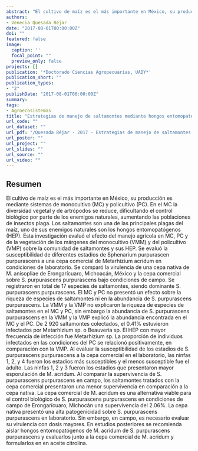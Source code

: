 ```yaml
---
abstract: "El cultivo de maíz es el más importante en México, su producción es mediante sistemas de monocultivo (MC) y policultivo (PC). En el MC la diversidad vegetal y de artrópodos se reduce, dificultando el control biológico por parte de los enemigos naturales, aumentando las poblaciones de insectos plaga. Los saltamontes son una de las principales plagas del maíz, uno de sus enemigos naturales son los hongos entomopatógenos (HEP). Esta investigación evaluó el efecto del manejo agrícola en MC, PC y de la vegetación de los márgenes del monocultivo (VMM) y del policultivo (VMP) sobre la comunidad de saltamontes y sus HEP. Se evaluó la susceptibilidad de diferentes estadios de Sphenarium purpurascen purpurascens a una cepa comercial de Metarhizium acridum en condiciones de laboratorio. Se comparó la virulencia de una cepa nativa de M. anisopliae de Erongarícuaro, Michoacán, México y la cepa comercial sobre S. purpurascens purpurascens bajo condiciones de campo. Se registraron en total de 17 especies de saltamontes, siendo dominante S. purpurascens purpurascens. El MC y PC no presentó un efecto sobre la riqueza de especies de saltamontes ni en la abundancia de S. purpurascens purpurascens. La VMM y la VMP no explicaron la riqueza de especies de saltamontes en el MC y PC, sin embargo la abundancia de S. purpurascens purpurascens en la VMM y la VMP explicó la abundancia encontrada en el MC y el PC. De 2 920 saltamontes colectados, el 0.41% estuvieron infectados por Metarhizium sp. o Beauveria sp. El HEP con mayor frecuencia de infección fue Metarhizium sp. La proporción de individuos infectados en las condiciones del PC se relacionó positivamente, en comparación con la VMP. Al evaluar la susceptibilidad de los estadios de S. purpurascens purpurascens a la cepa comercial en el laboratorio, las ninfas 1, 2, y 4 fueron los estadios más susceptibles y el menos susceptible fue el adulto. Las ninfas 1, 2 y 3 fueron los estadios que presentaron mayor esporulación de M. acridum. Al comparar la supervivencia de S. purpurascens purpurascens en campo, los saltamontes tratados con la cepa comercial presentaron una menor supervivencia en comparación a la cepa nativa. La cepa comercial de M. acridum es una alternativa viable para el control biológico de S. purpurascens purpurascens en condiciones de campo de Erongarícuaro, Michocán una supervivencia del 2.06%. La cepa nativa presentó una alta patogenicidad sobre S. purpurascens purpurascens en laboratorio. Sin embargo, en campo, es necesario evaluar su virulencia con dosis mayores. En estudios posteriores se recomienda aislar hongos entomopatógenos de M. acridum de S. purpurascens purpurascens y evaluarlos junto a la cepa comercial de M. acridum y formularlos en en aceite citrolina."
authors:
- Venecia Quesada Béjar 
date: "2017-08-01T00:00:00Z"
doi: ""
featured: false
image:
  caption: ''
  focal_point: ""
  preview_only: false
projects: []
publication: '*Doctorado Ciencias Agropecuarias, UADY*'
publication_short: ""
publication_types:
- "2"
publishDate: "2017-08-01T00:00:00Z"
summary: 
tags:
- Agroecosistemas
title: "Estrategias de manejo de saltamontes mediante hongos entomopatógenos en agroecosistemas de maíz de Erongarícuaro, Michoacán, México"
url_code: ""
url_dataset: ""
url_pdf: "/Quesada Béjar - 2017 - Estrategias de manejo de saltamontes mediante hongos entomopatógenos en agroecosistemas de maíz de Erongarícuaro,.pdf"
url_poster: ""
url_project: ""
url_slides: ""
url_source: ""
url_video: ""
---
```

## Resumen

El cultivo de maíz es el más importante en México, su producción es mediante sistemas de monocultivo (MC) y policultivo (PC). En el MC la diversidad vegetal y de artrópodos se reduce, dificultando el control biológico por parte de los enemigos naturales, aumentando las poblaciones de insectos plaga. Los saltamontes son una de las principales plagas del maíz, uno de sus enemigos naturales son los hongos entomopatógenos (HEP). Esta investigación evaluó el efecto del manejo agrícola en MC, PC y de la vegetación de los márgenes del monocultivo (VMM) y del policultivo (VMP) sobre la comunidad de saltamontes y sus HEP. Se evaluó la susceptibilidad de diferentes estadios de Sphenarium purpurascen purpurascens a una cepa comercial de Metarhizium acridum en condiciones de laboratorio. Se comparó la virulencia de una cepa nativa de M. anisopliae de Erongarícuaro, Michoacán, México y la cepa comercial sobre S. purpurascens purpurascens bajo condiciones de campo. Se registraron en total de 17 especies de saltamontes, siendo dominante S. purpurascens purpurascens. El MC y PC no presentó un efecto sobre la riqueza de especies de saltamontes ni en la abundancia de S. purpurascens purpurascens. La VMM y la VMP no explicaron la riqueza de especies de saltamontes en el MC y PC, sin embargo la abundancia de S. purpurascens purpurascens en la VMM y la VMP explicó la abundancia encontrada en el MC y el PC. De 2 920 saltamontes colectados, el 0.41% estuvieron infectados por Metarhizium sp. o Beauveria sp. El HEP con mayor frecuencia de infección fue Metarhizium sp. La proporción de individuos infectados en las condiciones del PC se relacionó positivamente, en comparación con la VMP. Al evaluar la susceptibilidad de los estadios de S. purpurascens purpurascens a la cepa comercial en el laboratorio, las ninfas 1, 2, y 4 fueron los estadios más susceptibles y el menos susceptible fue el adulto. Las ninfas 1, 2 y 3 fueron los estadios que presentaron mayor esporulación de M. acridum. Al comparar la supervivencia de S. purpurascens purpurascens en campo, los saltamontes tratados con la cepa comercial presentaron una menor supervivencia en comparación a la cepa nativa. La cepa comercial de M. acridum es una alternativa viable para el control biológico de S. purpurascens purpurascens en condiciones de campo de Erongarícuaro, Michocán una supervivencia del 2.06%. La cepa nativa presentó una alta patogenicidad sobre S. purpurascens purpurascens en laboratorio. Sin embargo, en campo, es necesario evaluar su virulencia con dosis mayores. En estudios posteriores se recomienda aislar hongos entomopatógenos de M. acridum de S. purpurascens purpurascens y evaluarlos junto a la cepa comercial de M. acridum y formularlos en en aceite citrolina.